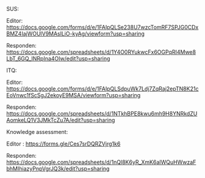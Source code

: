 

SUS:

Editor: 
https://docs.google.com/forms/d/e/1FAIpQLSe238U7wzcTomRF7SPJG0CDxBMZ4IajWOUlV9MAslLiO-kyAg/viewform?usp=sharing

Responden: 
https://docs.google.com/spreadsheets/d/1Y4O0RYukwcFx6OGPqRI4Mwe8LbT_6GQ_INRpIna4OIw/edit?usp=sharing

ITQ:

Editor: https://docs.google.com/forms/d/e/1FAIpQLSdpuWk7Ldj7ZqRaj2epTN8K21cEoVnwc1fScSgJ2ekoyE9MSA/viewform?usp=sharing

Responden: https://docs.google.com/spreadsheets/d/1NTkhBPE8kwu6mh9H8YNRkdZUAomkeLQ1V3JMkTcZu7A/edit?usp=sharing

Knowledge assessment:

Editor :
https://forms.gle/Ces7srDQRZVjrg1k6

Responden:
https://docs.google.com/spreadsheets/d/1nQl8K6yR_XmK6aIWQuHWwzaFbhMIhiazyPnpVgrJQ3k/edit?usp=sharing
